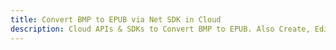 ---title: Convert BMP to EPUB via Net SDK in Clouddescription: Cloud APIs & SDKs to Convert BMP to EPUB. Also Create, Edit & Render Microsoft Word & OpenOffice documents in the Cloud.---